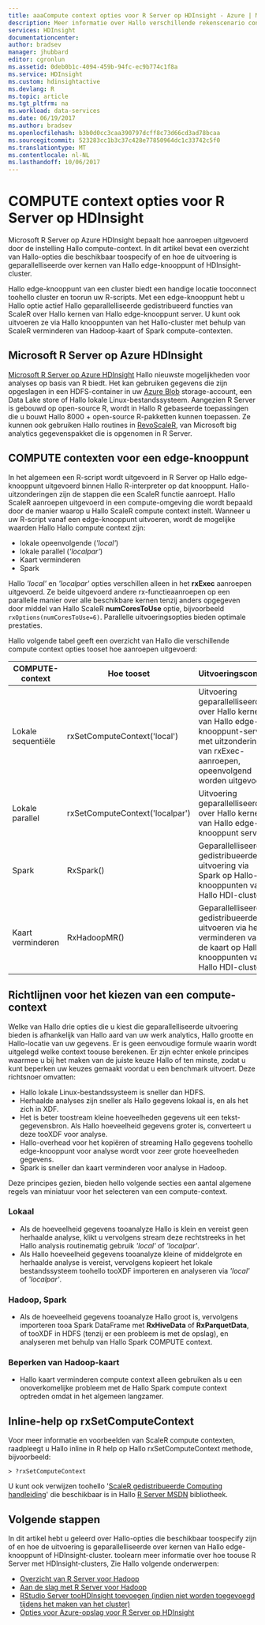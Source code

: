 ```yaml
---
title: aaaCompute context opties voor R Server op HDInsight - Azure | Microsoft Docs
description: Meer informatie over Hallo verschillende rekenscenario context opties beschikbaar toousers met op HDInsight R Server
services: HDInsight
documentationcenter: 
author: bradsev
manager: jhubbard
editor: cgronlun
ms.assetid: 0deb0b1c-4094-459b-94fc-ec9b774c1f8a
ms.service: HDInsight
ms.custom: hdinsightactive
ms.devlang: R
ms.topic: article
ms.tgt_pltfrm: na
ms.workload: data-services
ms.date: 06/19/2017
ms.author: bradsev
ms.openlocfilehash: b3b0d0cc3caa390797dcff8c73d66cd3ad78bcaa
ms.sourcegitcommit: 523283cc1b3c37c428e77850964dc1c33742c5f0
ms.translationtype: MT
ms.contentlocale: nl-NL
ms.lasthandoff: 10/06/2017
---
```

# <a name="compute-context-options-for-r-server-on-hdinsight"></a>COMPUTE context opties voor R Server op HDInsight

Microsoft R Server op Azure HDInsight bepaalt hoe aanroepen uitgevoerd door de instelling Hallo compute-context. In dit artikel bevat een overzicht van Hallo-opties die beschikbaar toospecify of en hoe de uitvoering is geparallelliseerde over kernen van Hallo edge-knooppunt of HDInsight-cluster.

Hallo edge-knooppunt van een cluster biedt een handige locatie tooconnect toohello cluster en toorun uw R-scripts. Met een edge-knooppunt hebt u Hallo optie actief Hallo geparallelliseerde gedistribueerd functies van ScaleR over Hallo kernen van Hallo edge-knooppunt server. U kunt ook uitvoeren ze via Hallo knooppunten van het Hallo-cluster met behulp van ScaleR verminderen van Hadoop-kaart of Spark compute-contexten.

## <a name="microsoft-r-server-on-azure-hdinsight"></a>Microsoft R Server op Azure HDInsight
[Microsoft R Server op Azure HDInsight](hdinsight-hadoop-r-server-overview.md) Hallo nieuwste mogelijkheden voor analyses op basis van R biedt. Het kan gebruiken gegevens die zijn opgeslagen in een HDFS-container in uw [Azure Blob](../storage/common/storage-introduction.md "Azure Blob storage") storage-account, een Data Lake store of Hallo lokale Linux-bestandssysteem. Aangezien R Server is gebouwd op open-source R, wordt in Hallo R gebaseerde toepassingen die u bouwt Hallo 8000 + open-source R-pakketten kunnen toepassen. Ze kunnen ook gebruiken Hallo routines in [RevoScaleR](https://msdn.microsoft.com/microsoft-r/scaler/scaler), van Microsoft big analytics gegevenspakket die is opgenomen in R Server.  

## <a name="compute-contexts-for-an-edge-node"></a>COMPUTE contexten voor een edge-knooppunt
In het algemeen een R-script wordt uitgevoerd in R Server op Hallo edge-knooppunt uitgevoerd binnen Hallo R-interpreter op dat knooppunt. Hallo-uitzonderingen zijn de stappen die een ScaleR functie aanroept. Hallo ScaleR aanroepen uitgevoerd in een compute-omgeving die wordt bepaald door de manier waarop u Hallo ScaleR compute context instelt.  Wanneer u uw R-script vanaf een edge-knooppunt uitvoeren, wordt de mogelijke waarden Hallo Hallo compute context zijn:

- lokale opeenvolgende (*'local'*)
- lokale parallel (*'localpar'*)
- Kaart verminderen
- Spark

Hallo *'local'* en *'localpar'* opties verschillen alleen in het **rxExec** aanroepen uitgevoerd. Ze beide uitgevoerd andere rx-functieaanroepen op een parallelle manier over alle beschikbare kernen tenzij anders opgegeven door middel van Hallo ScaleR **numCoresToUse** optie, bijvoorbeeld `rxOptions(numCoresToUse=6)`. Parallelle uitvoeringsopties bieden optimale prestaties.

Hallo volgende tabel geeft een overzicht van Hallo die verschillende compute context opties tooset hoe aanroepen uitgevoerd:

| COMPUTE-context  | Hoe tooset                      | Uitvoeringscontext                        |
| ---------------- | ------------------------------- | ---------------------------------------- |
| Lokale sequentiële | rxSetComputeContext('local')    | Uitvoering geparallelliseerde over Hallo kernen van Hallo edge-knooppunt-server, met uitzondering van rxExec-aanroepen, opeenvolgend worden uitgevoerd |
| Lokale parallel   | rxSetComputeContext('localpar') | Uitvoering geparallelliseerde over Hallo kernen van Hallo edge-knooppunt server |
| Spark            | RxSpark()                       | Geparallelliseerde gedistribueerde uitvoering via Spark op Hallo-knooppunten van Hallo HDI-cluster |
| Kaart verminderen       | RxHadoopMR()                    | Geparallelliseerde gedistribueerde uitvoeren via het verminderen van de kaart op Hallo-knooppunten van Hallo HDI-cluster |

## <a name="guidelines-for-deciding-on-a-compute-context"></a>Richtlijnen voor het kiezen van een compute-context

Welke van Hallo drie opties die u kiest die geparallelliseerde uitvoering bieden is afhankelijk van Hallo aard van uw werk analytics, Hallo grootte en Hallo-locatie van uw gegevens. Er is geen eenvoudige formule waarin wordt uitgelegd welke context toouse berekenen. Er zijn echter enkele principes waarmee u bij het maken van de juiste keuze Hallo of ten minste, zodat u kunt beperken uw keuzes gemaakt voordat u een benchmark uitvoert. Deze richtsnoer omvatten:

- Hallo lokale Linux-bestandssysteem is sneller dan HDFS.
- Herhaalde analyses zijn sneller als Hallo gegevens lokaal is, en als het zich in XDF.
- Het is beter toostream kleine hoeveelheden gegevens uit een tekst-gegevensbron. Als Hallo hoeveelheid gegevens groter is, converteert u deze tooXDF voor analyse.
- Hallo-overhead voor het kopiëren of streaming Hallo gegevens toohello edge-knooppunt voor analyse wordt voor zeer grote hoeveelheden gegevens.
- Spark is sneller dan kaart verminderen voor analyse in Hadoop.

Deze principes gezien, bieden hello volgende secties een aantal algemene regels van miniatuur voor het selecteren van een compute-context.

### <a name="local"></a>Lokaal
* Als de hoeveelheid gegevens tooanalyze Hallo is klein en vereist geen herhaalde analyse, klikt u vervolgens stream deze rechtstreeks in het Hallo analysis routinematig gebruik *'local'* of *'localpar'*.
* Als Hallo hoeveelheid gegevens tooanalyze kleine of middelgrote en herhaalde analyse is vereist, vervolgens kopieert het lokale bestandssysteem toohello tooXDF importeren en analyseren via *'local'* of *'localpar'*.

### <a name="hadoop-spark"></a>Hadoop, Spark
* Als de hoeveelheid gegevens tooanalyze Hallo groot is, vervolgens importeren tooa Spark DataFrame met **RxHiveData** of **RxParquetData**, of tooXDF in HDFS (tenzij er een probleem is met de opslag), en analyseren met behulp van Hallo Spark COMPUTE context.

### <a name="hadoop-map-reduce"></a>Beperken van Hadoop-kaart
* Hallo kaart verminderen compute context alleen gebruiken als u een onoverkomelijke probleem met de Hallo Spark compute context optreden omdat in het algemeen langzamer.  

## <a name="inline-help-on-rxsetcomputecontext"></a>Inline-help op rxSetComputeContext
Voor meer informatie en voorbeelden van ScaleR compute contexten, raadpleegt u Hallo inline in R help op Hallo rxSetComputeContext methode, bijvoorbeeld:

    > ?rxSetComputeContext

U kunt ook verwijzen toohello '[ScaleR gedistribueerde Computing handleiding](https://msdn.microsoft.com/microsoft-r/scaler-distributed-computing)' die beschikbaar is in Hallo [R Server MSDN](https://msdn.microsoft.com/library/mt674634.aspx "R Server op MSDN") bibliotheek.

## <a name="next-steps"></a>Volgende stappen
In dit artikel hebt u geleerd over Hallo-opties die beschikbaar toospecify zijn of en hoe de uitvoering is geparallelliseerde over kernen van Hallo edge-knooppunt of HDInsight-cluster. toolearn meer informatie over hoe toouse R Server met HDInsight-clusters, Zie Hallo volgende onderwerpen:

* [Overzicht van R Server voor Hadoop](hdinsight-hadoop-r-server-overview.md)
* [Aan de slag met R Server voor Hadoop](hdinsight-hadoop-r-server-get-started.md)
* [RStudio Server tooHDInsight toevoegen (indien niet worden toegevoegd tijdens het maken van het cluster)](hdinsight-hadoop-r-server-install-r-studio.md)
* [Opties voor Azure-opslag voor R Server op HDInsight](hdinsight-hadoop-r-server-storage.md)

